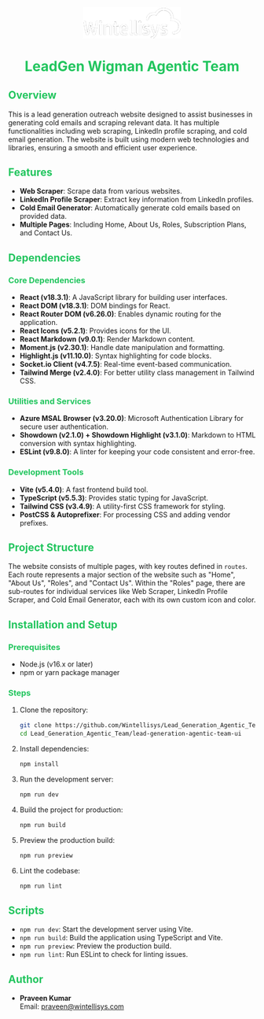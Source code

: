 <img src="./public/image/Wintellisys_Logo%201.png" style="display: block; margin-left: auto; margin-right: auto;" alt="LeadGen Wigman Agentic Team" width="200">
<h1 style="text-align: center; color: rgb(34 197 94);">LeadGen Wigman Agentic Team</h1>




<h2 style="color: rgb(34 197 94);">Overview</h2>

This is a lead generation outreach website designed to assist businesses in generating cold emails and scraping relevant data. It has multiple functionalities including web scraping, LinkedIn profile scraping, and cold email generation. The website is built using modern web technologies and libraries, ensuring a smooth and efficient user experience.

<h2 style="color: rgb(34 197 94);">Features</h2>

- **Web Scraper**: Scrape data from various websites.
- **LinkedIn Profile Scraper**: Extract key information from LinkedIn profiles.
- **Cold Email Generator**: Automatically generate cold emails based on provided data.
- **Multiple Pages**: Including Home, About Us, Roles, Subscription Plans, and Contact Us.

<h2 style="color: rgb(34 197 94);">Dependencies</h2>

<h3 style="color: rgb(34 197 94);">Core Dependencies</h3>

- **React (v18.3.1)**: A JavaScript library for building user interfaces.
- **React DOM (v18.3.1)**: DOM bindings for React.
- **React Router DOM (v6.26.0)**: Enables dynamic routing for the application.
- **React Icons (v5.2.1)**: Provides icons for the UI.
- **React Markdown (v9.0.1)**: Render Markdown content.
- **Moment.js (v2.30.1)**: Handle date manipulation and formatting.
- **Highlight.js (v11.10.0)**: Syntax highlighting for code blocks.
- **Socket.io Client (v4.7.5)**: Real-time event-based communication.
- **Tailwind Merge (v2.4.0)**: For better utility class management in Tailwind CSS.

<h3 style="color: rgb(34 197 94);">Utilities and Services</h3>

- **Azure MSAL Browser (v3.20.0)**: Microsoft Authentication Library for secure user authentication.
- **Showdown (v2.1.0) + Showdown Highlight (v3.1.0)**: Markdown to HTML conversion with syntax highlighting.
- **ESLint (v9.8.0)**: A linter for keeping your code consistent and error-free.

<h3 style="color: rgb(34 197 94);">Development Tools</h3>

- **Vite (v5.4.0)**: A fast frontend build tool.
- **TypeScript (v5.5.3)**: Provides static typing for JavaScript.
- **Tailwind CSS (v3.4.9)**: A utility-first CSS framework for styling.
- **PostCSS & Autoprefixer**: For processing CSS and adding vendor prefixes.

<h2 style="color: rgb(34 197 94);">Project Structure</h2>

The website consists of multiple pages, with key routes defined in `routes`. Each route represents a major section of the website such as "Home", "About Us", "Roles", and "Contact Us". Within the "Roles" page, there are sub-routes for individual services like Web Scraper, LinkedIn Profile Scraper, and Cold Email Generator, each with its own custom icon and color.

<h2 style="color: rgb(34 197 94);">Installation and Setup</h2>

<h3 style="color: rgb(34 197 94);">Prerequisites</h3>

- Node.js (v16.x or later)
- npm or yarn package manager

<h3 style="color: rgb(34 197 94);">Steps</h3>

1. Clone the repository:

   ```bash
   git clone https://github.com/Wintellisys/Lead_Generation_Agentic_Team.git
   cd Lead_Generation_Agentic_Team/lead-generation-agentic-team-ui
   ```

2. Install dependencies:

   ```bash
   npm install
   ```

3. Run the development server:

   ```bash
   npm run dev
   ```

4. Build the project for production:

   ```bash
   npm run build
   ```

5. Preview the production build:

   ```bash
   npm run preview
   ```

6. Lint the codebase:
   ```bash
   npm run lint
   ```

<h2 style="color: rgb(34 197 94);">Scripts</h2> 

- `npm run dev`: Start the development server using Vite.
- `npm run build`: Build the application using TypeScript and Vite.
- `npm run preview`: Preview the production build.
- `npm run lint`: Run ESLint to check for linting issues.


<h2 style="color: rgb(34 197 94);">Author</h2> 

- **Praveen Kumar**  
  Email: praveen@wintellisys.com
